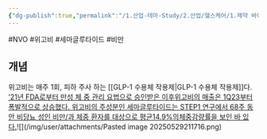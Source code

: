 ```yaml
---
{"dg-publish":true,"permalink":"/1.산업-테마-Study/2.산업/헬스케어/1.제약 바이오산업(CDMO 등)/info_제약 바이오/위고비/","created":"2025-05-29T21:15:20.772+09:00","updated":"2025-06-26T17:45:30.655+09:00"}
---
```


#NVO #위고비 #세마글루타이드 #비만 


## 개념 
위고비는 매주 1회, 피하 주사 하는 [[GLP-1 수용체 작용제\|GLP-1 수용체 작용제]]다. [’21년 FDA로부터 만성 체 중 관리 요법으로 승인받은 이후위고비의 매출은 1Q23부터폭발적으로 상승했다. 위고비의 주성분인 세마글루타이드는 STEP1 연구에서 68주 동안 비당뇨 성인 비만/과 체중 환자를 대상으로 평균14.9%의체중감량률을 보인 바 있다.](5.29_비만치료제%20전쟁(GLP-1)%20글로벌%20비만치료제%20총%20정리.pdf#page=8&selection=85,0,186,1&color=yellow)![](/img/user/attachments/Pasted image 20250529211716.png)



